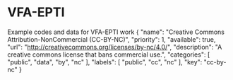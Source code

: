 # VFA-EPTI
Example codes and data for VFA-EPTI work
{
    "name": "Creative Commons Attribution-NonCommercial (CC-BY-NC)",
    "priority": 1,
    "available": true,
    "url": "http://creativecommons.org/licenses/by-nc/4.0/",
    "description": "A creative commons license that bans commercial use.",
    "categories": [
        "public",
        "data",
        "by",
        "nc"
    ],
    "labels": [
        "public",
        "cc",
        "nc"
    ],
    "key": "cc-by-nc"
}
